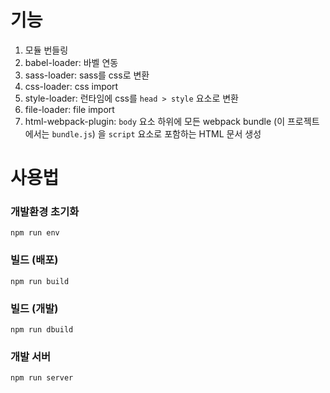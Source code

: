 # 기능

1. 모듈 번들링
2. babel-loader: 바벨 연동
3. sass-loader: sass를 css로 변환
4. css-loader: css import 
5. style-loader: 런타임에 css를 `head > style` 요소로 변환
6. file-loader: file import
7. html-webpack-plugin: `body` 요소 하위에 모든 webpack bundle (이 프로젝트에서는 `bundle.js`) 을 `script` 요소로 포함하는 HTML 문서 생성

# 사용법

### 개발환경 초기화

`npm run env`

### 빌드 (배포)

`npm run build`

### 빌드 (개발)

`npm run dbuild`

### 개발 서버

`npm run server`